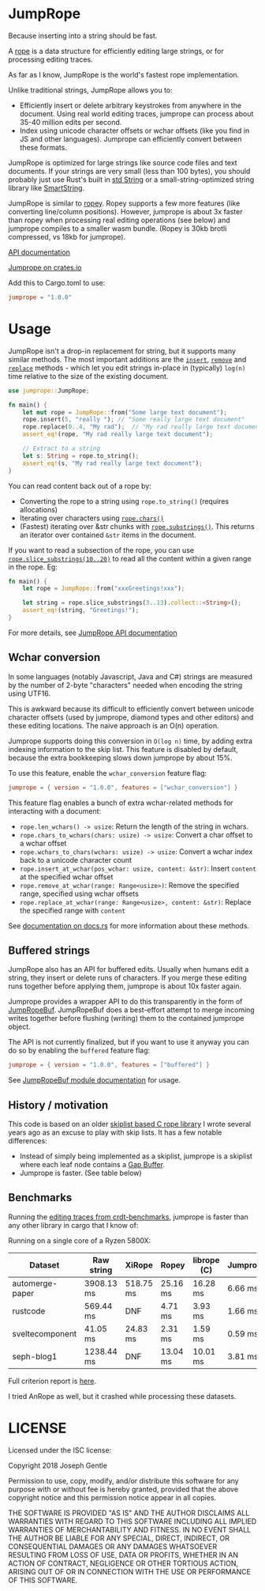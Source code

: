 # JumpRope

Because inserting into a string should be fast.

A [rope](https://en.wikipedia.org/wiki/Rope_(data_structure)) is a data structure for efficiently editing large strings, or for processing editing traces.

As far as I know, JumpRope is the world's fastest rope implementation.

Unlike traditional strings, JumpRope allows you to:

- Efficiently insert or delete arbitrary keystrokes from anywhere in the document. Using real world editing traces, jumprope can process about 35-40 million edits per second.
- Index using unicode character offsets or wchar offsets (like you find in JS and other languages). Jumprope can efficiently convert between these formats.

JumpRope is optimized for large strings like source code files and text documents. If your strings are very small (less than 100 bytes), you should probably just use Rust's built in [std String](https://doc.rust-lang.org/std/string/struct.String.html) or a small-string-optimized string library like [SmartString](https://crates.io/crates/smartstring).

JumpRope is similar to [ropey](https://crates.io/crates/ropey). Ropey supports a few more features (like converting line/column positions). However, jumprope is about 3x faster than ropey when processing real editing operations (see below) and jumprope compiles to a smaller wasm bundle. (Ropey is 30kb brotli compressed, vs 18kb for jumprope).

[API documentation](https://docs.rs/jumprope/)

[Jumprope on crates.io](https://crates.io/crates/jumprope)

Add this to Cargo.toml to use:

```toml
jumprope = "1.0.0"
```


# Usage

JumpRope isn't a drop-in replacement for string, but it supports many similar methods. The most important additions are the [`insert`](https://docs.rs/jumprope/latest/jumprope/struct.JumpRope.html#method.insert), [`remove`](https://docs.rs/jumprope/latest/jumprope/struct.JumpRope.html#method.remove) and [`replace`](https://docs.rs/jumprope/latest/jumprope/struct.JumpRope.html#method.replace) methods - which let you edit strings in-place in (typically) `log(n)` time relative to the size of the existing document.

```rust
use jumprope::JumpRope;

fn main() {
    let mut rope = JumpRope::from("Some large text document");
    rope.insert(5, "really "); // "Some really large text document"
    rope.replace(0..4, "My rad");  // "My rad really large text document"
    assert_eq!(rope, "My rad really large text document");

    // Extract to a string
    let s: String = rope.to_string();
    assert_eq!(s, "My rad really large text document");
}
```

You can read content back out of a rope by:

- Converting the rope to a string using `rope.to_string()` (requires allocations)
- Iterating over characters using [`rope.chars()`](https://docs.rs/jumprope/latest/jumprope/struct.JumpRope.html#method.chars)
- (Fastest) iterating over &str chunks with [`rope.substrings()`](https://docs.rs/jumprope/latest/jumprope/struct.JumpRope.html#method.substrings). This returns an iterator over contained `&str` items in the document.

If you want to read a subsection of the rope, you can use [`rope.slice_substrings(10..20)`](https://docs.rs/jumprope/latest/jumprope/struct.JumpRope.html#method.slice_chunks) to read all the content within a given range in the rope. Eg:

```rust
fn main() {
    let rope = JumpRope::from("xxxGreetings!xxx");

    let string = rope.slice_substrings(3..13).collect::<String>();
    assert_eq!(string, "Greetings!");
}
```

For more details, see [JumpRope API documentation](https://docs.rs/jumprope/latest/jumprope/struct.JumpRope.html)


## Wchar conversion

In some languages (notably Javascript, Java and C#) strings are measured by the number of 2-byte "characters" needed when encoding the string using UTF16.

This is awkward because its difficult to efficiently convert between unicode character offsets (used by jumprope, diamond types and other editors) and these editing locations. The naive approach is an O(n) operation.

Jumprope supports doing this conversion in `O(log n)` time, by adding extra indexing information to the skip list. This feature is disabled by default, because the extra bookkeeping slows down jumprope by about 15%.

To use this feature, enable the `wchar_conversion` feature flag:

```toml
jumprope = { version = "1.0.0", features = ["wchar_conversion"] }
```

This feature flag enables a bunch of extra wchar-related methods for interacting with a document:

- `rope.len_wchars() -> usize`: Return the length of the string in wchars.
- `rope.chars_to_wchars(chars: usize) -> usize`: Convert a char offset to a wchar offset
- `rope.wchars_to_chars(wchars: usize) -> usize`: Convert a wchar index back to a unicode character count
- `rope.insert_at_wchar(pos_wchar: usize, content: &str)`: Insert `content` at the specified wchar offset
- `rope.remove_at_wchar(range: Range<usize>)`: Remove the specified range, specified using wchar offsets
- `rope.replace_at_wchar(range: Range<usize>, content: &str)`: Replace the specified range with `content`

See [documentation on docs.rs](https://docs.rs/jumprope/latest/jumprope/struct.JumpRope.html) for more information about these methods.


## Buffered strings

JumpRope also has an API for buffered edits. Usually when humans edit a string, they insert or delete runs of characters. If you merge these editing runs together before applying them, jumprope is about 10x faster again.

Jumprope provides a wrapper API to do this transparently in the form of [JumpRopeBuf](https://docs.rs/jumprope/latest/jumprope/struct.JumpRopeBuf.html). JumpRopeBuf does a best-effort attempt to merge incoming writes together before flushing (writing) them to the contained jumprope object.

The API is not currently finalized, but if you want to use it anyway you can do so by enabling the `buffered` feature flag:

```toml
jumprope = { version = "1.0.0", features = ["buffered"] }
```

See [JumpRopeBuf module documentation](https://docs.rs/jumprope/latest/jumprope/struct.JumpRopeBuf.html) for usage.


## History / motivation

This code is based on an older [skiplist based C rope library](https://github.com/josephg/librope) I wrote several years ago as an excuse to play with skip lists. It has a few notable differences:

- Instead of simply being implemented as a skiplist, jumprope is a skiplist where each leaf node contains a [Gap Buffer](https://en.wikipedia.org/wiki/Gap_buffer).
- Jumprope is faster. (See table below)


## Benchmarks

Running the [editing traces from crdt-benchmarks](https://github.com/josephg/crdt-benchmarks), jumprope is faster than any other library in cargo that I know of:

Running on a single core of a Ryzen 5800X:

| Dataset         | Raw string | XiRope    | Ropey    | librope (C) | Jumprope |
|-----------------|------------|-----------|----------|-------------|----------|
| automerge-paper | 3908.13 ms | 518.75 ms | 25.16 ms | 16.28 ms    | 6.66 ms  |
| rustcode        | 569.44 ms  | DNF       | 4.71 ms  | 3.93 ms     | 1.66 ms  |
| sveltecomponent | 41.05 ms   | 24.83 ms  | 2.31 ms  | 1.59 ms     | 0.59 ms  |
| seph-blog1      | 1238.44 ms | DNF       | 13.04 ms | 10.01 ms    | 3.81 ms  |

Full criterion report is [here](https://home.seph.codes/public/rope_bench/report/).

I tried AnRope as well, but it crashed while processing these datasets.


# LICENSE

Licensed under the ISC license:

Copyright 2018 Joseph Gentle

Permission to use, copy, modify, and/or distribute this software for any purpose with or without fee is hereby granted, provided that the above copyright notice and this permission notice appear in all copies.

THE SOFTWARE IS PROVIDED "AS IS" AND THE AUTHOR DISCLAIMS ALL WARRANTIES WITH REGARD TO THIS SOFTWARE INCLUDING ALL IMPLIED WARRANTIES OF MERCHANTABILITY AND FITNESS. IN NO EVENT SHALL THE AUTHOR BE LIABLE FOR ANY SPECIAL, DIRECT, INDIRECT, OR CONSEQUENTIAL DAMAGES OR ANY DAMAGES WHATSOEVER RESULTING FROM LOSS OF USE, DATA OR PROFITS, WHETHER IN AN ACTION OF CONTRACT, NEGLIGENCE OR OTHER TORTIOUS ACTION, ARISING OUT OF OR IN CONNECTION WITH THE USE OR PERFORMANCE OF THIS SOFTWARE.